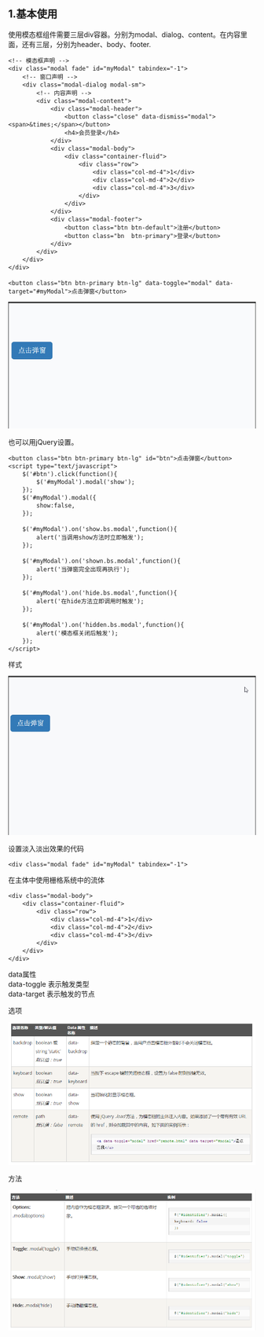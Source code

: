 ## 1.基本使用 ##
使用模态框组件需要三层div容器。分别为modal、dialog、content。在内容里面，还有三层，分别为header、body、footer.


	<!-- 模态框声明 -->
	<div class="modal fade" id="myModal" tabindex="-1">
		<!-- 窗口声明 -->
		<div class="modal-dialog modal-sm">
			<!-- 内容声明 -->
			<div class="modal-content">
				<div class="modal-header">
					<button class="close" data-dismiss="modal"><span>&times;</span></button>
					<h4>会员登录</h4>
				</div>
				<div class="modal-body">
					<div class="container-fluid">
						<div class="row">
							<div class="col-md-4">1</div>
							<div class="col-md-4">2</div>
							<div class="col-md-4">3</div>
						</div>
					</div>
				</div>
				<div class="modal-footer">
					<button class="btn btn-default">注册</button>
					<button class="bn  btn-primary">登录</button>
				</div>
			</div>
		</div>
	</div>

	<button class="btn btn-primary btn-lg" data-toggle="modal" data-target="#myModal">点击弹窗</button>

![modal](../images/modal-1.gif)

也可以用jQuery设置。

	<button class="btn btn-primary btn-lg" id="btn">点击弹窗</button>
	<script type="text/javascript">
		$('#btn').click(function(){
			$('#myModal').modal('show');
		});
		$('#myModal').modal({
			show:false,
		});

		$('#myModal').on('show.bs.modal',function(){
			alert('当调用show方法时立即触发');
		});

		$('#myModal').on('shown.bs.modal',function(){
			alert('当弹窗完全出现再执行');
		});

		$('#myModal').on('hide.bs.modal',function(){
			alert('在hide方法立即调用时触发');
		});

		$('#myModal').on('hidden.bs.modal',function(){
			alert('模态框关闭后触发');
		});
	</script>

样式

![modal](../images/modal-2.gif)


设置淡入淡出效果的代码

	<div class="modal fade" id="myModal" tabindex="-1">

在主体中使用栅格系统中的流体

	<div class="modal-body">
		<div class="container-fluid">
			<div class="row">
				<div class="col-md-4">1</div>
				<div class="col-md-4">2</div>
				<div class="col-md-4">3</div>
			</div>
		</div>
	</div>

data属性  
data-toggle  表示触发类型  
data-target  表示触发的节点

选项  

![选项](../images/modal-options.png)

方法  

![方法](../images/modal-methods.png)